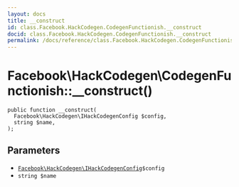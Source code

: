 ```yaml
---
layout: docs
title: __construct
id: class.Facebook.HackCodegen.CodegenFunctionish.__construct
docid: class.Facebook.HackCodegen.CodegenFunctionish.__construct
permalink: /docs/reference/class.Facebook.HackCodegen.CodegenFunctionish.__construct.md
---
```

# Facebook\\HackCodegen\\CodegenFunctionish::__construct()




``` Hack
public function __construct(
  Facebook\HackCodegen\IHackCodegenConfig $config,
  string $name,
);
```




## Parameters




+ [` Facebook\HackCodegen\IHackCodegenConfig `](<interface.Facebook.HackCodegen.IHackCodegenConfig.md>)`` $config ``
+ ` string $name `